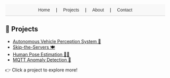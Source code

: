 

<style>
.site-title,
.page-header,
.page-link {
  display: none !important;
}
</style>

<nav style="text-align: center; padding: 10px; background-color: #f8f8f8; border-bottom: 1px solid #ccc; font-family: sans-serif;">
  <a href="/sebastianriveraportfolio/" style="margin: 0 15px; text-decoration: none; color: #333;">Home</a> |
  <a href="/sebastianriveraportfolio/projects" style="margin: 0 15px; text-decoration: none; color: #333;">Projects</a> |
  <a href="/sebastianriveraportfolio/about" style="margin: 0 15px; text-decoration: none; color: #333;">About</a> |
  <a href="/sebastianriveraportfolio/contact" style="margin: 0 15px; text-decoration: none; color: #333;">Contact</a>
</nav>

<a id="projects"></a>

## 🚀 Projects

- [Autonomous Vehicle Perception System 🚗](projects/gowrench-autonomy/)
- [Skip-the-Servers 🍽️](projects/capstone/)
- [Human Pose Estimation 🧍‍♂️](projects/pose-estimation/)
- [MQTT Anomaly Detection 📡](projects/mqtt-anomaly/)

👉 Click a project to explore more!
